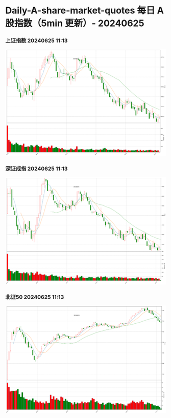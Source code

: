 
# Daily-A-share-market-quotes 每日 A 股指数（5min 更新）- 20240625

### 上证指数 20240625 11:13
![](./fig/2024/6/20240625-sh000001.png)

### 深证成指 20240625 11:13
![](./fig/2024/6/20240625-sz399001.png)

### 北证50 20240625 11:13
![](./fig/2024/6/20240625-bj899050.png)

